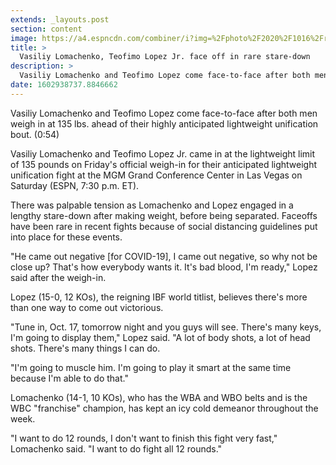 ```yaml
--- 
extends: _layouts.post 
section: content 
image: https://a4.espncdn.com/combiner/i?img=%2Fphoto%2F2020%2F1016%2Fr761740_1296x729_16%2D9.jpg 
title: > 
  Vasiliy Lomachenko, Teofimo Lopez Jr. face off in rare stare-down 
description: > 
  Vasiliy Lomachenko and Teofimo Lopez come face-to-face after both men weigh in at 135 lbs.ahead of their highly anticipated lightweight unification bout.(0:54)Vasiliy Lomachenko and Teofimo Lopez Jr. came in at the lightweight limit of 135 pounds on Friday's official weigh-in for their anticipated lightweight unification fight at the MGM Grand Conference Center in Las Vegas on Saturday (ESPN, 7:30 p.m.There was palpable tension as Lomachenko and Lopez engaged in a lengthy stare-down after making weight, before being separated.I'm going to play it smart at the same time because I'm able to do that." 
date: 1602938737.8846662 
--- 
```

Vasiliy Lomachenko and Teofimo Lopez come face-to-face after both men weigh in at 135 lbs. ahead of their highly anticipated lightweight unification bout. (0:54)

Vasiliy Lomachenko and Teofimo Lopez Jr. came in at the lightweight limit of 135 pounds on Friday's official weigh-in for their anticipated lightweight unification fight at the MGM Grand Conference Center in Las Vegas on Saturday (ESPN, 7:30 p.m. ET).

There was palpable tension as Lomachenko and Lopez engaged in a lengthy stare-down after making weight, before being separated. Faceoffs have been rare in recent fights because of social distancing guidelines put into place for these events.

"He came out negative [for COVID-19], I came out negative, so why not be close up? That's how everybody wants it. It's bad blood, I'm ready," Lopez said after the weigh-in.

Lopez (15-0, 12 KOs), the reigning IBF world titlist, believes there's more than one way to come out victorious.

"Tune in, Oct. 17, tomorrow night and you guys will see. There's many keys, I'm going to display them," Lopez said. "A lot of body shots, a lot of head shots. There's many things I can do.

"I'm going to muscle him. I'm going to play it smart at the same time because I'm able to do that."

Lomachenko (14-1, 10 KOs), who has the WBA and WBO belts and is the WBC "franchise" champion, has kept an icy cold demeanor throughout the week.

"I want to do 12 rounds, I don't want to finish this fight very fast," Lomachenko said. "I want to do fight all 12 rounds."